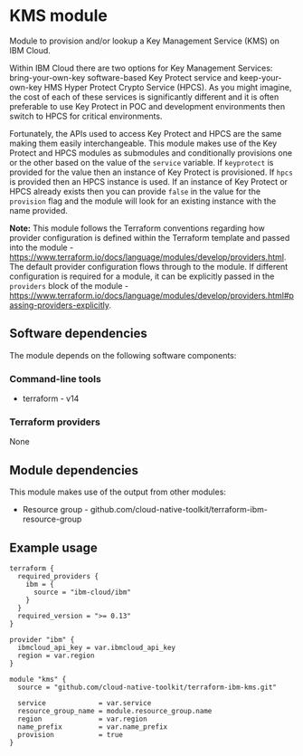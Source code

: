 # KMS module

Module to provision and/or lookup a Key Management Service (KMS) on IBM Cloud. 

Within IBM Cloud there are two options for Key Management Services: bring-your-own-key software-based Key Protect service and keep-your-own-key HMS Hyper Protect Crypto Service (HPCS). As you might imagine, the cost of each of these services is significantly different and it is often preferable to use Key Protect in POC and development environments then switch to HPCS for critical environments.

Fortunately, the APIs used to access Key Protect and HPCS are the same making them easily interchangeable. This module makes use of the Key Protect and HPCS modules as submodules and conditionally provisions one or the other based on the value of the `service` variable. If `keyprotect` is provided for the value then an instance of Key Protect is provisioned. If `hpcs` is provided then an HPCS instance is used. If an instance of Key Protect or HPCS already exists then you can provide `false` in the value for the `provision` flag and the module will look for an existing instance with the name provided.

**Note:** This module follows the Terraform conventions regarding how provider configuration is defined within the Terraform template and passed into the module - https://www.terraform.io/docs/language/modules/develop/providers.html. The default provider configuration flows through to the module. If different configuration is required for a module, it can be explicitly passed in the `providers` block of the module - https://www.terraform.io/docs/language/modules/develop/providers.html#passing-providers-explicitly.

## Software dependencies

The module depends on the following software components:

### Command-line tools

- terraform - v14

### Terraform providers

None

## Module dependencies

This module makes use of the output from other modules:

- Resource group - github.com/cloud-native-toolkit/terraform-ibm-resource-group

## Example usage

```hcl-terraform
terraform {
  required_providers {
    ibm = {
      source = "ibm-cloud/ibm"
    }
  }
  required_version = ">= 0.13"
}

provider "ibm" {
  ibmcloud_api_key = var.ibmcloud_api_key
  region = var.region
}

module "kms" {
  source = "github.com/cloud-native-toolkit/terraform-ibm-kms.git"

  service             = var.service
  resource_group_name = module.resource_group.name
  region              = var.region
  name_prefix         = var.name_prefix
  provision           = true
}
```

